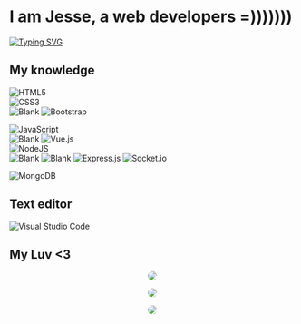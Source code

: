 # I am Jesse, a web developers =)))))))
[![Typing SVG](https://readme-typing-svg.herokuapp.com?color=%2336BCF7&lines=Welcome+to+my+Github+profile)](https://git.io/typing-svg)  

## My knowledge
![HTML5](https://img.shields.io/badge/html5-%23E34F26.svg?style=for-the-badge&logo=html5&logoColor=white)  
![CSS3](https://img.shields.io/badge/css3-%231572B6.svg?style=for-the-badge&logo=css3&logoColor=white)  
![Blank](https://raw.githubusercontent.com/napthedev/napthedev/master/transparent.png)
![Bootstrap](https://img.shields.io/badge/bootstrap-%23563D7C.svg?style=for-the-badge&logo=bootstrap&logoColor=white)

![JavaScript](https://img.shields.io/badge/javascript-%23323330.svg?style=for-the-badge&logo=javascript&logoColor=%23F7DF1E)  
![Blank](https://raw.githubusercontent.com/napthedev/napthedev/master/transparent.png)
![Vue.js](https://img.shields.io/badge/vuejs-%2335495e.svg?style=for-the-badge&logo=vuedotjs&logoColor=%234FC08D)  
![NodeJS](https://img.shields.io/badge/node.js-6DA55F?style=for-the-badge&logo=node.js&logoColor=white)  
![Blank](https://raw.githubusercontent.com/napthedev/napthedev/master/transparent.png)
![Blank](https://raw.githubusercontent.com/napthedev/napthedev/master/transparent.png)
![Express.js](https://img.shields.io/badge/express.js-%23404d59.svg?style=for-the-badge&logo=express&logoColor=%2361DAFB)
![Socket.io](https://img.shields.io/badge/Socket.io-black?style=for-the-badge&logo=socket.io&badgeColor=010101)

![MongoDB](https://img.shields.io/badge/MongoDB-%234ea94b.svg?style=for-the-badge&logo=mongodb&logoColor=white)

## Text editor
![Visual Studio Code](https://img.shields.io/badge/Visual%20Studio%20Code-0078d7.svg?style=for-the-badge&logo=visual-studio-code&logoColor=white)

## My Luv <3 
<p align="center">
  <img src="https://scontent.fhph1-3.fna.fbcdn.net/v/t1.6435-9/242792187_234766402000986_4911559990740309375_n.jpg?_nc_cat=102&ccb=1-5&_nc_sid=8bfeb9&_nc_aid=0&_nc_ohc=srLuIcnKiysAX-ovyiH&_nc_ht=scontent.fhph1-3.fna&oh=e6b98ce7ffcbe430117826cc8a5bc04f&oe=61A4386F" style="border-radius:50%">
</p>
<p align="center">
  <img src="https://scontent.fhph1-1.fna.fbcdn.net/v/t1.6435-9/243123367_233088245502135_1443835102993901977_n.jpg?_nc_cat=104&ccb=1-5&_nc_sid=8bfeb9&_nc_ohc=EOy80R1zhJwAX_Gj8En&_nc_ht=scontent.fhph1-1.fna&oh=32978d3fc69c90d70461427a340cc0e6&oe=61A27511" style="border-radius:50%">
</p>
<p align="center">
 <img src="https://scontent.fhph2-1.fna.fbcdn.net/v/t1.6435-9/242744983_233087428835550_4082922102786790788_n.jpg?_nc_cat=109&ccb=1-5&_nc_sid=8bfeb9&_nc_ohc=SjmdjPlcCjYAX_RTCZx&_nc_ht=scontent.fhph2-1.fna&oh=cbf455ae6377cb8870cf1ebacb433fe5&oe=61A3B1EF" style="border-radius:50%">
</p>
<!---
jesseumetoma/jesseumetoma is a ✨ special ✨ repository because its `README.md` (this file) appears on your GitHub profile.
You can click the Preview link to take a look at your changes.
--->
